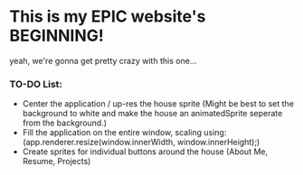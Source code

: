 # This is my EPIC website's BEGINNING!

yeah, we're gonna get pretty crazy with this one...

### TO-DO List:

- Center the application / up-res the house sprite              (Might be best to set the background to white and make the house an animatedSprite seperate from the background.)
- Fill the application on the entire window, scaling using:     (app.renderer.resize(window.innerWidth, window.innerHeight);)
- Create sprites for individual buttons around the house        (About Me, Resume, Projects)